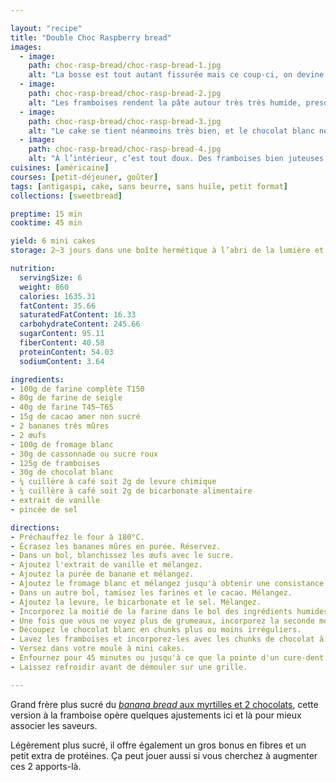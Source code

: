 ```yaml
---

layout: "recipe"
title: "Double Choc Raspberry bread"
images:
  - image:
    path: choc-rasp-bread/choc-rasp-bread-1.jpg
    alt: "La bosse est tout autant fissurée mais ce coup-ci, on devine la présence des framboises."
  - image:
    path: choc-rasp-bread/choc-rasp-bread-2.jpg
    alt: "Les framboises rendent la pâte autour très très humide, presque mouillée, en rendant leur jus à la cuisson."
  - image:
    path: choc-rasp-bread/choc-rasp-bread-3.jpg
    alt: "Le cake se tient néanmoins très bien, et le chocolat blanc ne manque pas."
  - image:
    path: choc-rasp-bread/choc-rasp-bread-4.jpg
    alt: "À l’intérieur, c’est tout doux. Des framboises bien juteuses et un peu fibreuses, du chocolat qui croque sous la dent, une mie bien moelleuse."
cuisines: [américaine]
courses: [petit-déjeuner, goûter]
tags: [antigaspi, cake, sans beurre, sans huile, petit format]
collections: [sweetbread]

preptime: 15 min
cooktime: 45 min

yield: 6 mini cakes
storage: 2–3 jours dans une boîte hermétique à l’abri de la lumière et de la chaleur. 5 jours au frigo. 2 mois au congélateur.

nutrition:
  servingSize: 6
  weight: 860
  calories: 1635.31
  fatContent: 35.66
  saturatedFatContent: 16.33
  carbohydrateContent: 245.66
  sugarContent: 95.11
  fiberContent: 40.58
  proteinContent: 54.03
  sodiumContent: 3.64

ingredients:
- 100g de farine complète T150
- 80g de farine de seigle
- 40g de farine T45–T65
- 15g de cacao amer non sucré
- 2 bananes très mûres
- 2 œufs
- 100g de fromage blanc
- 30g de cassonnade ou sucre roux
- 125g de framboises
- 30g de chocolat blanc
- ¼ cuillère à café soit 2g de levure chimique
- ¼ cuillère à café soit 2g de bicarbonate alimentaire
- extrait de vanille
- pincée de sel

directions:
- Préchauffez le four à 180°C.
- Écrasez les bananes mûres en purée. Réservez.
- Dans un bol, blanchissez les œufs avec le sucre.
- Ajoutez l'extrait de vanille et mélangez. 
- Ajoutez la purée de banane et mélangez.
- Ajoutez le fromage blanc et mélangez jusqu'à obtenir une consistance bien homogène.
- Dans un autre bol, tamisez les farines et le cacao. Mélangez. 
- Ajoutez la levure, le bicarbonate et le sel. Mélangez. 
- Incorporez la moitié de la farine dans le bol des ingrédients humides à la maryse. 
- Une fois que vous ne voyez plus de grumeaux, incorporez la seconde moitié. Réservez.
- Découpez le chocolat blanc en chunks plus ou moins irréguliers.
- Lavez les framboises et incorporez-les avec les chunks de chocolat à la pâte. Pas forcément besoin d’être hyper délicat, le jus des myrtilles pourra créer des vaguelettes rouges du plus bel effet dans la pâte. Vous pouvez donc laisser parler l’artiste qui roupille en vous.
- Versez dans votre moule à mini cakes. 
- Enfournez pour 45 minutes ou jusqu'à ce que la pointe d'un cure-dent ressorte sèche. 
- Laissez refroidir avant de démouler sur une grille. 

---
```


Grand frère plus sucré du [<i lang="en">banana bread</i> aux myrtilles et 2 chocolats](choc-bb-bread.html), cette version à la framboise opère quelques ajustements ici et là pour mieux associer les saveurs.

Légèrement plus sucré, il offre également un gros bonus en fibres et un petit extra de protéines. Ça peut jouer aussi si vous cherchez à augmenter ces 2 apports-là. 